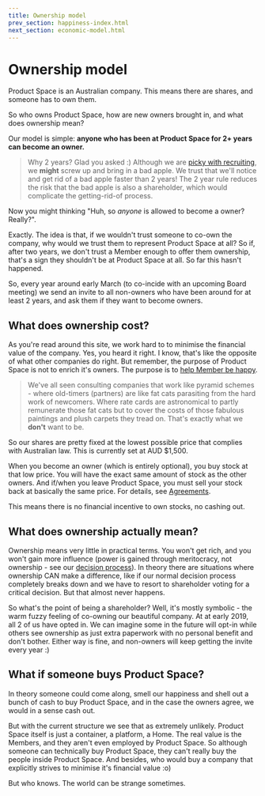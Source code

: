```yaml
---
title: Ownership model
prev_section: happiness-index.html
next_section: economic-model.html
---
```


Ownership model
===============

Product Space is an Australian company. This means there are shares, and someone has to own them.

So who owns Product Space, how are new owners brought in, and what does ownership mean?

Our model is simple: **anyone who has been at Product Space for 2+ years can become an owner.**

> Why 2 years? Glad you asked :) Although we are [picky with recruiting](recruiting.html), we **might** screw up and bring in a bad apple. We trust that we'll  notice and get rid of a bad apple faster than 2 years! The 2 year rule reduces the risk that the bad apple is also a shareholder, which would complicate the getting-rid-of process.

Now you might thinking "Huh, so *anyone* is allowed to become a owner? Really?".

Exactly. The idea is that, if we wouldn't trust someone to co-own the company, why would we trust them to represent Product Space at all? So if, after two years, we don't trust a Member enough to offer them ownership, that's a sign they shouldn't be at Product Space at all. So far this hasn't happened.

So, every year around early March (to co-incide with an upcoming Board meeting) we send an invite to all non-owners who have been around for at least 2 years, and ask them if they want to become owners.

What does ownership cost?
-------------------------

As you're read around this site, we work hard to to minimise the financial value of the company. Yes, you heard it right. I know, that's like the opposite of what other companies do right. But remember, the purpose of Product Space is not to enrich it's owners. The purpose is to [help Member be happy](what-is-crisp.html).

> We've all seen consulting companies that work like pyramid schemes - where old-timers (partners) are like fat cats parasiting from the hard work of newcomers. Where rate cards are astronomical to partly remunerate those fat cats but to cover the costs of those fabulous paintings and plush carpets they tread on. That's exactly what we **don't** want to be.</rant>

So our shares are pretty fixed at the lowest possible price that complies with Australian law. This is currently set at AUD $1,500.

When you become an owner (which is entirely optional), you buy stock at that low price. You will have the exact same amount of stock as the other owners. And if/when you leave Product Space, you must sell your stock back at basically the same price. For details, see [Agreements](contracts.html).

This means there is no financial incentive to own stocks, no cashing out.

What does ownership actually mean?
----------------------------------

Ownership means very little in practical terms. You won't get rich, and you won't gain more influence (power is gained through meritocracy, not ownership - see our [decision process](decisions.html)). In theory there are situations where ownership CAN make a difference, like if our normal decision process completely breaks down and we have to resort to shareholder voting for a critical decision. But that almost never happens.

So what's the point of being a shareholder? Well, it's mostly symbolic - the warm fuzzy feeling of co-owning our beautiful company. At at early 2019, all 2 of us have opted in. We can imagine some in the future will opt-in while others see ownership as just extra paperwork with no personal benefit and don't bother. Either way is fine, and non-owners will keep getting the invite every year :)

What if someone buys Product Space?
---------------------------

In theory someone could come along, smell our happiness and shell out a bunch of cash to buy Product Space, and in the case the owners agree, we would in a sense cash out. 

But with the current structure we see that as extremely unlikely. Product Space itself is just a container, a platform, a Home. The real value is the Members, and they aren't even employed by Product Space. So although someone can technically buy Product Space, they can't really buy the people inside Product Space. And besides, who would buy a company that explicitly strives to minimise it's financial value :o)

But who knows. The world can be strange sometimes.
